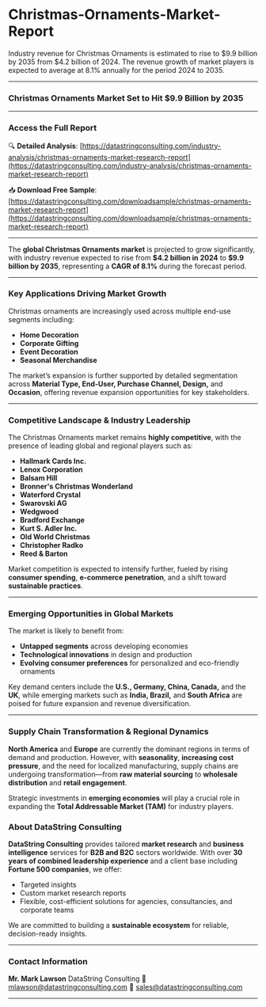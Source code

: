 # Christmas-Ornaments-Market-Report

Industry revenue for Christmas Ornaments is estimated to rise to $9.9 billion by 2035 from $4.2 billion of 2024. The revenue growth of market players is expected to average at 8.1% annually for the period 2024 to 2035.


---

### **Christmas Ornaments Market Set to Hit \$9.9 Billion by 2035**

---

### **Access the Full Report**

🔍 **Detailed Analysis**:
[https://datastringconsulting.com/industry-analysis/christmas-ornaments-market-research-report](https://datastringconsulting.com/industry-analysis/christmas-ornaments-market-research-report)

📥 **Download Free Sample**:
[https://datastringconsulting.com/downloadsample/christmas-ornaments-market-research-report](https://datastringconsulting.com/downloadsample/christmas-ornaments-market-research-report)

---

The **global Christmas Ornaments market** is projected to grow significantly, with industry revenue expected to rise from **\$4.2 billion in 2024** to **\$9.9 billion by 2035**, representing a **CAGR of 8.1%** during the forecast period.

---

### **Key Applications Driving Market Growth**

Christmas ornaments are increasingly used across multiple end-use segments including:

* **Home Decoration**
* **Corporate Gifting**
* **Event Decoration**
* **Seasonal Merchandise**

The market’s expansion is further supported by detailed segmentation across **Material Type, End-User, Purchase Channel, Design,** and **Occasion**, offering revenue expansion opportunities for key stakeholders.

---

### **Competitive Landscape & Industry Leadership**

The Christmas Ornaments market remains **highly competitive**, with the presence of leading global and regional players such as:

* **Hallmark Cards Inc.**
* **Lenox Corporation**
* **Balsam Hill**
* **Bronner's Christmas Wonderland**
* **Waterford Crystal**
* **Swarovski AG**
* **Wedgwood**
* **Bradford Exchange**
* **Kurt S. Adler Inc.**
* **Old World Christmas**
* **Christopher Radko**
* **Reed & Barton**

Market competition is expected to intensify further, fueled by rising **consumer spending**, **e-commerce penetration**, and a shift toward **sustainable practices**.

---

### **Emerging Opportunities in Global Markets**

The market is likely to benefit from:

* **Untapped segments** across developing economies
* **Technological innovations** in design and production
* **Evolving consumer preferences** for personalized and eco-friendly ornaments

Key demand centers include the **U.S., Germany, China, Canada,** and the **UK**, while emerging markets such as **India, Brazil,** and **South Africa** are poised for future expansion and revenue diversification.

---

### **Supply Chain Transformation & Regional Dynamics**

**North America** and **Europe** are currently the dominant regions in terms of demand and production. However, with **seasonality**, **increasing cost pressure**, and the need for localized manufacturing, supply chains are undergoing transformation—from **raw material sourcing** to **wholesale distribution** and **retail engagement**.

Strategic investments in **emerging economies** will play a crucial role in expanding the **Total Addressable Market (TAM)** for industry players.



### **About DataString Consulting**

**DataString Consulting** provides tailored **market research** and **business intelligence** services for **B2B and B2C** sectors worldwide. With over **30 years of combined leadership experience** and a client base including **Fortune 500 companies**, we offer:

* Targeted insights
* Custom market research reports
* Flexible, cost-efficient solutions for agencies, consultancies, and corporate teams

We are committed to building a **sustainable ecosystem** for reliable, decision-ready insights.

---

### **Contact Information**

**Mr. Mark Lawson**
DataString Consulting
📧 [mlawson@datastringconsulting.com](mailto:mlawson@datastringconsulting.com)
📧 [sales@datastringconsulting.com](mailto:sales@datastringconsulting.com)

---

